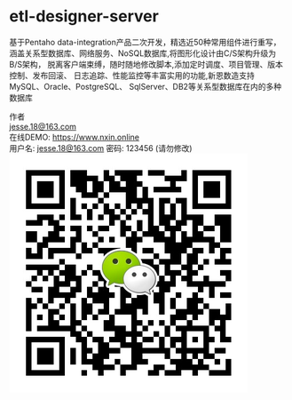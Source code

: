 # etl-designer-server

基于Pentaho data-integration产品二次开发，精选近50种常用组件进行重写，
涵盖关系型数据库、网络服务、NoSQL数据库,将图形化设计由C/S架构升级为B/S架构，
脱离客户端束缚，随时随地修改脚本,添加定时调度、项目管理、版本控制、发布回滚、
日志追踪、性能监控等丰富实用的功能,新恩数造支持MySQL、Oracle、PostgreSQL、
SqlServer、DB2等关系型数据库在内的多种数据库

作者<br/>
jesse.18@163.com<br/>
在线DEMO: https://www.nxin.online <br/>
用户名: jesse.18@163.com
密码: 123456 (请勿修改)
![img.png](img.png)